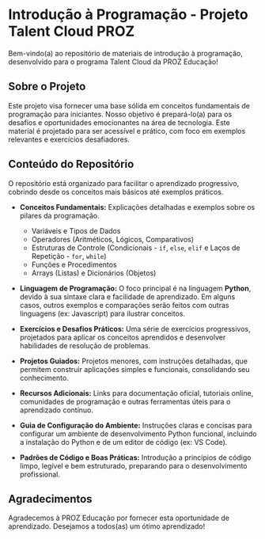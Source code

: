 # Introdução à Programação - Projeto Talent Cloud PROZ

Bem-vindo(a) ao repositório de materiais de introdução à programação, desenvolvido para o programa Talent Cloud da PROZ Educação!

## Sobre o Projeto

Este projeto visa fornecer uma base sólida em conceitos fundamentais de programação para iniciantes. Nosso objetivo é prepará-lo(a) para os desafios e oportunidades emocionantes na área de tecnologia.  Este material é projetado para ser acessível e prático, com foco em exemplos relevantes e exercícios desafiadores.

## Conteúdo do Repositório

O repositório está organizado para facilitar o aprendizado progressivo, cobrindo desde os conceitos mais básicos até exemplos práticos.

*   **Conceitos Fundamentais:** Explicações detalhadas e exemplos sobre os pilares da programação.
    *   Variáveis e Tipos de Dados
    *   Operadores (Aritméticos, Lógicos, Comparativos)
    *   Estruturas de Controle (Condicionais - `if`, `else`, `elif` e Laços de Repetição - `for`, `while`)
    *   Funções e Procedimentos
    *   Arrays (Listas) e Dicionários (Objetos)

*   **Linguagem de Programação:** O foco principal é na linguagem **Python**, devido à sua sintaxe clara e facilidade de aprendizado.  Em alguns casos, outros exemplos e comparações serão feitos com outras linguagens (ex: Javascript) para ilustrar conceitos.

*   **Exercícios e Desafios Práticos:** Uma série de exercícios progressivos, projetados para aplicar os conceitos aprendidos e desenvolver habilidades de resolução de problemas.

*   **Projetos Guiados:** Projetos menores, com instruções detalhadas, que permitem construir aplicações simples e funcionais, consolidando seu conhecimento.

*   **Recursos Adicionais:** Links para documentação oficial, tutoriais online, comunidades de programação e outras ferramentas úteis para o aprendizado contínuo.

*   **Guia de Configuração do Ambiente:** Instruções claras e concisas para configurar um ambiente de desenvolvimento Python funcional, incluindo a instalação do Python e de um editor de código (ex: VS Code).

*   **Padrões de Código e Boas Práticas:** Introdução a princípios de código limpo, legível e bem estruturado, preparando para o desenvolvimento profissional.



## Agradecimentos

Agradecemos à PROZ Educação por fornecer esta oportunidade de aprendizado.  Desejamos a todos(as) um ótimo aprendizado!
